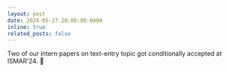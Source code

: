 ```yaml
---
layout: post
date: 2024-05-27 20:00:00-0400
inline: true
related_posts: false
---
```


Two of our intern papers on text-entry topic got conditionally accepted at ISMAR'24. :tada:
 <!-- Our intern [Junxiao (Shawn)](https://shawnshenjx.github.io/) is off to start an assistant professor position at the University of Bristol, UK. Congrats!! :sparkles: -->

